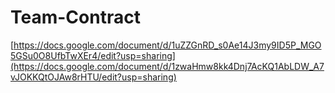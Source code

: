 # Team-Contract
[https://docs.google.com/document/d/1uZZGnRD_s0Ae14J3my9ID5P_MGO5GSu0O8UfbTwXEr4/edit?usp=sharing](https://docs.google.com/document/d/1zwaHmw8kk4Dnj7AcKQ1AbLDW_A7vJOKKQtOJAw8rHTU/edit?usp=sharing)
